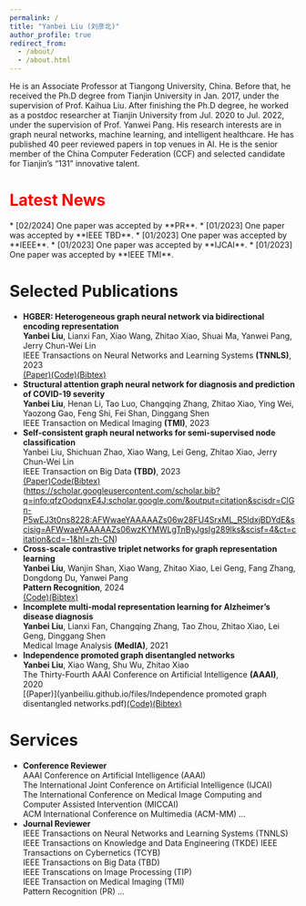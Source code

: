 ```yaml
---
permalink: /
title: "Yanbei Liu (刘彦北)"
author_profile: true
redirect_from: 
  - /about/
  - /about.html
---
```


He is an Associate Professor at Tiangong University, China. Before that, he received the Ph.D degree from Tianjin University in Jan. 2017, under the supervision of Prof. Kaihua Liu. After finishing the Ph.D degree, he worked as a postdoc researcher at Tianjin University from Jul. 2020 to Jul. 2022, under the supervision of Prof. Yanwei Pang. His research interests are in graph neural networks, machine learning, and intelligent healthcare. He has published 40 peer reviewed papers in top venues in AI. He is the senior member of the China Computer Federation (CCF) and selected candidate for Tianjin’s “131” innovative talent.  

<h1 style="color: #FF0000;">Latest News</h1>
* [02/2024] One paper was accepted by **PR**.
* [01/2023] One paper was accepted by **IEEE TBD**.
* [01/2023] One paper was accepted by **IEEE**. 
* [01/2023] One paper was accepted by **IJCAI**.
* [01/2023] One paper was accepted by **IEEE TMI**.  


Selected Publications
======
* **HGBER: Heterogeneous graph neural network via bidirectional encoding representation** <br>
**Yanbei Liu**, Lianxi Fan, Xiao Wang, Zhitao Xiao, Shuai Ma, Yanwei Pang, Jerry Chun-Wei Lin <br>
IEEE Transactions on Neural Networks and Learning Systems **(TNNLS)**, 2023 <br>
[(Paper)](files/HGBER_Heterogeneous_Graph_Neural_Network_With_Bidirectional_Encoding_Representation.pdf)[(Code)](https://github.com/yanbeiliu/AEMVC)[(Bibtex)](https://scholar.googleusercontent.com/scholar.bib?q=info:uuvFNGzqo1YJ:scholar.google.com/&output=citation&scisdr=ClGn-P5wEJ3t0ntF-e0:AFWwaeYAAAAAZs1D4e3d_qEX5GM_VTLuF-J2cu0&scisig=AFWwaeYAAAAAZs1D4VZ5kgh3YSabVUOZgzL_ABo&scisf=4&ct=citation&cd=-1&hl=zh-CN)
* **Structural attention graph neural network for diagnosis and prediction of COVID-19 severity** <br>
**Yanbei Liu**, Henan Li, Tao Luo, Changqing Zhang, Zhitao Xiao, Ying Wei, Yaozong Gao, Feng Shi, Fei Shan, Dinggang Shen <br>
IEEE Transaction on Medical Imaging **(TMI)**, 2023 <br>
* **Self-consistent graph neural networks for semi-supervised node classification** <br>
Yanbei Liu, Shichuan Zhao, Xiao Wang, Lei Geng, Zhitao Xiao, Jerry Chun-Wei Lin <br>
IEEE Transaction on Big Data **(TBD)**, 2023 <br>
[(Paper)](yanbeiliu.github.io/files/Self-Consistent_Graph_Neural_Networks_for_Semi-Supervised_Node_Classification.pdf)[Code](https://github.com/yanbeiliu/SCGNN)[(Bibtex)](https://scholar.googleusercontent.com/scholar.bib?q=info:qfzOodqnxE4J:scholar.google.com/&output=citation&scisdr=ClGn-P5wEJ3t0ns8lII:AFWwaeYAAAAAZs06jILMEHcb6HwYXwJg7Njaizk&scisig=AFWwaeYAAAAAZs06jHPS09NU2ybz37-6KUMXy18&scisf=4&ct=citation&cd=-1&hl=zh-CN)(https://scholar.googleusercontent.com/scholar.bib?q=info:qfzOodqnxE4J:scholar.google.com/&output=citation&scisdr=ClGn-P5wEJ3t0ns8228:AFWwaeYAAAAAZs06w28FU4SrxML_R5ldxjBDYdE&scisig=AFWwaeYAAAAAZs06wzKYMWLgTnByJgsIg289lks&scisf=4&ct=citation&cd=-1&hl=zh-CN)
* **Cross-scale contrastive triplet networks for graph representation learning** <br>
**Yanbei Liu**, Wanjin Shan, Xiao Wang, Zhitao Xiao, Lei Geng, Fang Zhang, Dongdong Du, Yanwei Pang <br>
**Pattern Recognition**, 2024 <br>
[(Code)](https://github.com/yanbeiliu/CCTN)[(Bibtex)](https://scholar.googleusercontent.com/scholar.bib?q=info:A3GthMw_FzgJ:scholar.google.com/&output=citation&scisdr=ClGn-P5wEJ3t0ns7fRU:AFWwaeYAAAAAZs09ZRUgVpXhIq85PTZZknNGl7E&scisig=AFWwaeYAAAAAZs09ZV4FsKustJlyhrkzgs5SGP8&scisf=4&ct=citation&cd=-1&hl=zh-CN)
* **Incomplete multi-modal representation learning for Alzheimer’s disease diagnosis** <br>
**Yanbei Liu**, Lianxi Fan, Changqing Zhang, Tao Zhou, Zhitao Xiao, Lei Geng, Dinggang Shen <br>
Medical Image Analysis **(MedIA)**, 2021 <br>
* **Independence promoted graph disentangled networks** <br>
**Yanbei Liu**, Xiao Wang, Shu Wu, Zhitao Xiao <br>
The Thirty-Fourth AAAI Conference on Artificial Intelligence **(AAAI)**, 2020 <br>
[(Paper)](yanbeiliu.github.io/files/Independence promoted graph disentangled networks.pdf)[(Code)](https://github.com/yanbeiliu/IPGDN)[(Bibtex)](https://scholar.googleusercontent.com/scholar.bibq=info:1kic6AydchwJ:scholar.google.com/&output=citation&scisdr=ClGnP5wEJ3t0ns_fDc:AFWwaeYAAAAAZs05ZDdCc3lrUVkW4hssxwSxUms&scisig=AFWwaeYAAAAAZs05ZJmIryGsWaHvSwaegAdeYUw&scisf=4&ct=citation&cd=-1&hl=zh-CN)  


Services
======
* **Conference Reviewer** <br>
AAAI Conference on Artificial Intelligence (AAAI)  
The International Joint Conference on Artificial Intelligence (IJCAI)  
The International Conference on Medical Image Computing and Computer Assisted Intervention (MICCAI)  
ACM International Conference on Multimedia (ACM-MM) ...
* **Journal Reviewer** <br>
IEEE Transactions on Neural Networks and Learning Systems (TNNLS)  
IEEE Transactions on Knowledge and Data Engineering (TKDE) 
IEEE Transactions on Cybernetics (TCYB)  
IEEE Transactions on Big Data (TBD)  
IEEE Transcations on Image Processing (TIP)  
IEEE Transaction on Medical Imaging (TMI)  
Pattern Recognition (PR) ...
